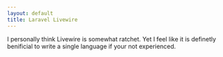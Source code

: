 ```yaml
---
layout: default
title: Laravel Livewire
---
```


I personally think Livewire is somewhat ratchet. Yet I feel like it is definetly benificial to write a single language if your not experienced.
